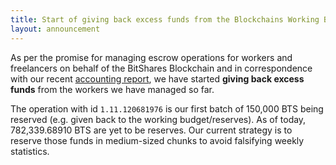 ```yaml
---
title: Start of giving back excess funds from the Blockchains Working Budget
layout: announcement
---
```


As per the promise for managing escrow operations for workers and
freelancers on behalf of the BitShares Blockchain and in correspondence
with our recent [accounting report](/announcements/2018-01-16-worker-accounting-report),
we have started **giving back excess funds** from the workers we have
managed so far.

The operation with id `1.11.120681976` is our first batch of 150,000 BTS
being reserved (e.g. given back to the working budget/reserves). As of
today, 782,339.68910 BTS are yet to be reserves. Our current strategy is
to reserve those funds in medium-sized chunks to avoid falsifying weekly
statistics.
